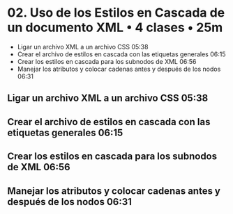 # 02. Uso de los Estilos en Cascada de un documento XML • 4 clases • 25m

* Ligar un archivo XML a un archivo CSS 05:38
* Crear el archivo de estilos en cascada con las etiquetas generales 06:15
* Crear los estilos en cascada para los subnodos de XML 06:56
* Manejar los atributos y colocar cadenas antes y después de los nodos 06:31

## Ligar un archivo XML a un archivo CSS 05:38
## Crear el archivo de estilos en cascada con las etiquetas generales 06:15
## Crear los estilos en cascada para los subnodos de XML 06:56
## Manejar los atributos y colocar cadenas antes y después de los nodos 06:31
